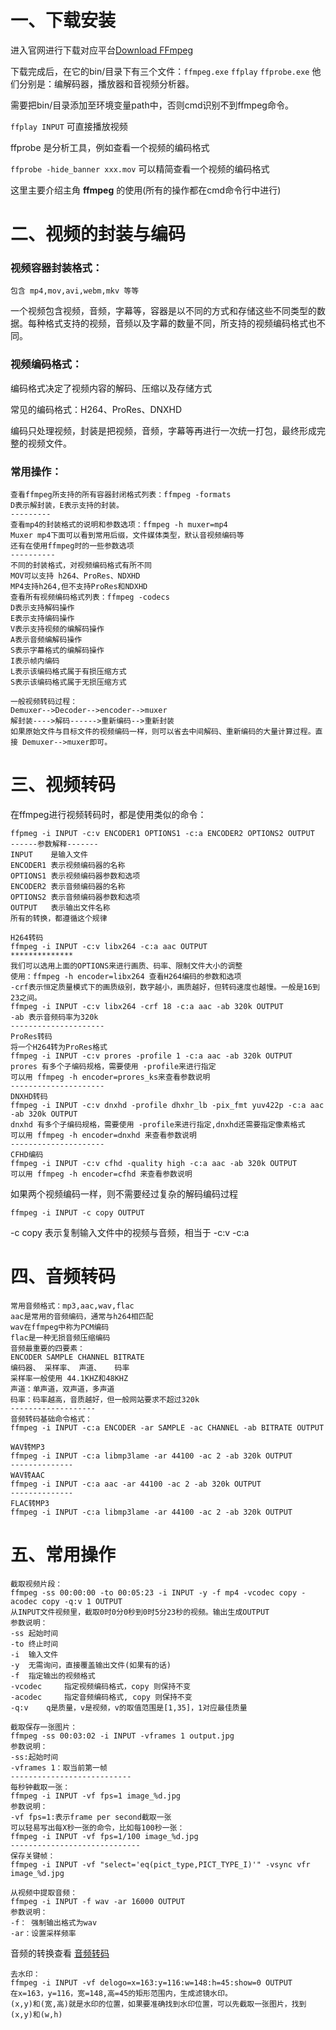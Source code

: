 # 一、下载安装

进入官网进行下载对应平台[Download FFmpeg](http://ffmpeg.org/download.html#build-windows)

下载完成后，在它的bin/目录下有三个文件：`ffmpeg.exe` `ffplay` `ffprobe.exe` 他们分别是：编解码器，播放器和音视频分析器。

需要把bin/目录添加至环境变量path中，否则cmd识别不到ffmpeg命令。

`ffplay INPUT` 可直接播放视频

ffprobe 是分析工具，例如查看一个视频的编码格式 

`ffprobe -hide_banner xxx.mov` 可以精简查看一个视频的编码格式

这里主要介绍主角 **ffmpeg** 的使用(所有的操作都在cmd命令行中进行)

# 二、视频的封装与编码

### 视频容器封装格式：

```	
包含 mp4,mov,avi,webm,mkv 等等
```

一个视频包含视频，音频，字幕等，容器是以不同的方式和存储这些不同类型的数据。每种格式支持的视频，音频以及字幕的数量不同，所支持的视频编码格式也不同。

### 视频编码格式：

编码格式决定了视频内容的解码、压缩以及存储方式

常见的编码格式：H264、ProRes、DNXHD

编码只处理视频，封装是把视频，音频，字幕等再进行一次统一打包，最终形成完整的视频文件。

### 常用操作：

```
查看ffmpeg所支持的所有容器封闭格式列表：ffmpeg -formats
D表示解封装，E表示支持的封装。
---------
查看mp4的封装格式的说明和参数选项：ffmpeg -h muxer=mp4
Muxer mp4下面可以看到常用后缀，文件媒体类型，默认音视频编码等
还有在使用ffmpeg时的一些参数选项
----------
不同的封装格式，对视频编码格式有所不同
MOV可以支持 h264、ProRes、NDXHD
MP4支持h264,但不支持ProRes和NDXHD
查看所有视频编码格式列表：ffmpeg -codecs
D表示支持解码操作
E表示支持编码操作
V表示支持视频的编解码操作
A表示音频编解码操作
S表示字幕格式的编解码操作
I表示帧内编码
L表示该编码格式属于有损压缩方式
S表示该编码格式属于无损压缩方式
```

```
一般视频转码过程：
Demuxer-->Decoder-->encoder-->muxer
解封装---->解码------>重新编码-->重新封装
如果原始文件与目标文件的视频编码一样，则可以省去中间解码、重新编码的大量计算过程。直接 Demuxer-->muxer即可。
```

# 三、视频转码

在ffmpeg进行视频转码时，都是使用类似的命令：

````
ffpmeg -i INPUT -c:v ENCODER1 OPTIONS1 -c:a ENCODER2 OPTIONS2 OUTPUT
------参数解释-------
INPUT 	 是输入文件
ENCODER1 表示视频编码器的名称
OPTIONS1 表示视频编码器参数和选项
ENCODER2 表示音频编码器的名称
OPTIONS2 表示音频编码器参数和选项
OUTPUT 	 表示输出文件名称
所有的转换，都遵循这个规律
````

```
H264转码
ffmpeg -i INPUT -c:v libx264 -c:a aac OUTPUT
**************
我们可以选用上面的OPTIONS来进行画质、码率、限制文件大小的调整
使用：ffmpeg -h encoder=libx264 查看H264编码的参数和选项
-crf表示恒定质量模式下的画质级别，数字越小，画质越好，但转码速度也越慢。一般是16到23之间。
ffmpeg -i INPUT -c:v libx264 -crf 18 -c:a aac -ab 320k OUTPUT
-ab 表示音频码率为320k
---------------------
ProRes转码
将一个H264转为ProRes格式
ffmpeg -i INPUT -c:v prores -profile 1 -c:a aac -ab 320k OUTPUT
prores 有多个子编码规格，需要使用 -profile来进行指定
可以用 ffmpeg -h encoder=prores_ks来查看参数说明
---------------------
DNXHD转码
ffmpeg -i INPUT -c:v dnxhd -profile dhxhr_lb -pix_fmt yuv422p -c:a aac -ab 320k OUTPUT
dnxhd 有多个子编码规格，需要使用 -profile来进行指定,dnxhd还需要指定像素格式
可以用 ffmpeg -h encoder=dnxhd 来查看参数说明
---------------------
CFHD编码
ffmpeg -i INPUT -c:v cfhd -quality high -c:a aac -ab 320k OUTPUT
可以用 ffmpeg -h encoder=cfhd 来查看参数说明
```

如果两个视频编码一样，则不需要经过复杂的解码编码过程

`ffmpeg -i INPUT -c copy OUTPUT`

-c copy 表示复制输入文件中的视频与音频，相当于 -c:v -c:a

# 四、音频转码

```
常用音频格式：mp3,aac,wav,flac
aac是常用的音频编码，通常与h264相匹配
wav在ffmpeg中称为PCM编码
flac是一种无损音频压缩编码
音频最重要的四要素：
ENCODER SAMPLE CHANNEL BITRATE
编码器、 采样率、 声道、   码率
采样率一般使用 44.1KHZ和48KHZ
声道：单声道，双声道，多声道
码率：码率越高，音质越好，但一般网站要求不超过320k
-------------------
音频转码基础命令格式：
ffmpeg -i INPUT -c:a ENCODER -ar SAMPLE -ac CHANNEL -ab BITRATE OUTPUT
```

```
WAV转MP3
ffmpeg -i INPUT -c:a libmp3lame -ar 44100 -ac 2 -ab 320k OUTPUT
--------------
WAV转AAC
ffmpeg -i INPUT -c:a aac -ar 44100 -ac 2 -ab 320k OUTPUT
--------------
FLAC转MP3
ffmpeg -i INPUT -c:a libmp3lame -ar 44100 -ac 2 -ab 320k OUTPUT
```

# 五、常用操作

```
截取视频片段：
ffmpeg -ss 00:00:00 -to 00:05:23 -i INPUT -y -f mp4 -vcodec copy -acodec copy -q:v 1 OUTPUT
从INPUT文件视频里，截取0时0分0秒到0时5分23秒的视频。输出生成OUTPUT
参数说明：
-ss 起始时间
-to 终止时间
-i	输入文件
-y	无需询问，直接覆盖输出文件(如果有的话)
-f	指定输出的视频格式
-vcodec		指定视频编码格式，copy 则保持不变
-acodec 	指定音频编码格式, copy 则保持不变
-q:v	q是质量，v是视频，v的取值范围是[1,35]，1对应最佳质量
```

```
截取保存一张图片：
ffmpeg -ss 00:03:02 -i INPUT -vframes 1 output.jpg
参数说明：
-ss:起始时间
-vframes 1：取当前第一帧
---------------------------
每秒钟截取一张：
ffmpeg -i INPUT -vf fps=1 image_%d.jpg
参数说明：
-vf fps=1:表示frame per second截取一张
可以轻易写出每X秒一张的命令，比如每100秒一张：
ffmpeg -i INPUT -vf fps=1/100 image_%d.jpg
-----------------------------
保存关键帧：
ffmpeg -i INPUT -vf "select='eq(pict_type,PICT_TYPE_I)'" -vsync vfr image_%d.jpg
```

```
从视频中提取音频：
ffmpeg -i INPUT -f wav -ar 16000 OUTPUT
参数说明：
-f： 强制输出格式为wav
-ar：设置采样频率
```

音频的转换查看 [音频转码](#四、音频转码)

```
去水印：
ffmpeg -i INPUT -vf delogo=x=163:y=116:w=148:h=45:show=0 OUTPUT
在x=163，y=116，宽=148,高=45的矩形范围内，生成滤镜水印。
(x,y)和(宽,高)就是水印的位置，如果要准确找到水印位置，可以先截取一张图片，找到(x,y)和(w,h)
```

